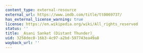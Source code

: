 ```yaml
---
content_type: external-resource
external_url: https://www.imdb.com/title/tt0069737/
has_external_license_warning: true
license: https://en.wikipedia.org/wiki/All_rights_reserved
status: ''
title: _Asani Sanket (Distant Thunder)_
uid: 3258dec0-16b3-4c97-a2bd-597743ea49a8
wayback_url: ''
---
```

